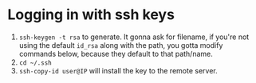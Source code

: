 # Logging in with ssh keys

1. `ssh-keygen -t rsa` to generate. It gonna ask for filename, if you're not using the default `id_rsa` along with the path, you gotta modify commands below, because they default to that path/name.
2. `cd ~/.ssh`
3. `ssh-copy-id user@IP` will install the key to the remote server.

